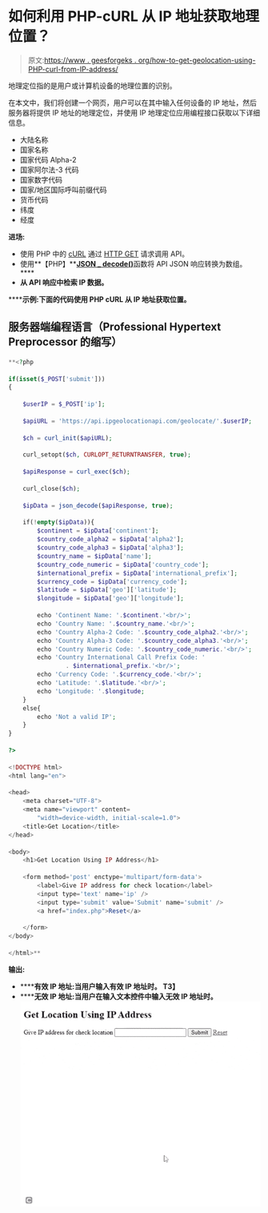 # 如何利用 PHP-cURL 从 IP 地址获取地理位置？

> 原文:[https://www . geesforgeks . org/how-to-get-geolocation-using-PHP-curl-from-IP-address/](https://www.geeksforgeeks.org/how-to-get-geolocation-using-php-curl-from-ip-address/)

地理定位指的是用户或计算机设备的地理位置的识别。

在本文中，我们将创建一个网页，用户可以在其中输入任何设备的 IP 地址，然后服务器将提供 IP 地址的地理定位，并使用 IP 地理定位应用编程接口获取以下详细信息。

*   大陆名称
*   国家名称
*   国家代码 Alpha-2
*   国家阿尔法-3 代码
*   国家数字代码
*   国家/地区国际呼叫前缀代码
*   货币代码
*   纬度
*   经度

**进场:**

*   使用 PHP 中的 [cURL](https://www.geeksforgeeks.org/php-curl/) 通过 [HTTP GET](https://www.geeksforgeeks.org/http-get-post-methods-php/) 请求调用 API。
*   使用**【PHP】**[**JSON _ decode()**](https://www.geeksforgeeks.org/php-json_decode-function/)函数将 API JSON 响应转换为数组。****
*   ****从 API 响应中检索 IP 数据。****

******示例:**下面的代码使用 PHP cURL 从 IP 地址获取位置。****

## ****服务器端编程语言（Professional Hypertext Preprocessor 的缩写）****

```php
**<?php 

if(isset($_POST['submit']))
{

    $userIP = $_POST['ip']; 

    $apiURL = 'https://api.ipgeolocationapi.com/geolocate/'.$userIP;  

    $ch = curl_init($apiURL); 

    curl_setopt($ch, CURLOPT_RETURNTRANSFER, true); 

    $apiResponse = curl_exec($ch); 

    curl_close($ch); 

    $ipData = json_decode($apiResponse, true); 

    if(!empty($ipData)){ 
        $continent = $ipData['continent']; 
        $country_code_alpha2 = $ipData['alpha2']; 
        $country_code_alpha3 = $ipData['alpha3']; 
        $country_name = $ipData['name']; 
        $country_code_numeric = $ipData['country_code']; 
        $international_prefix = $ipData['international_prefix']; 
        $currency_code = $ipData['currency_code']; 
        $latitude = $ipData['geo']['latitude']; 
        $longitude = $ipData['geo']['longitude']; 

        echo 'Continent Name: '.$continent.'<br/>'; 
        echo 'Country Name: '.$country_name.'<br/>'; 
        echo 'Country Alpha-2 Code: '.$country_code_alpha2.'<br/>'; 
        echo 'Country Alpha-3 Code: '.$country_code_alpha3.'<br/>'; 
        echo 'Country Numeric Code: '.$country_code_numeric.'<br/>'; 
        echo 'Country International Call Prefix Code: '
                . $international_prefix.'<br/>'; 
        echo 'Currency Code: '.$currency_code.'<br/>'; 
        echo 'Latitude: '.$latitude.'<br/>'; 
        echo 'Longitude: '.$longitude; 
    }
    else{
        echo 'Not a valid IP';
    }
}

?>

<!DOCTYPE html>
<html lang="en">

<head>
    <meta charset="UTF-8">
    <meta name="viewport" content=
        "width=device-width, initial-scale=1.0">
    <title>Get Location</title>
</head>

<body>
    <h1>Get Location Using IP Address</h1>

    <form method='post' enctype='multipart/form-data'>
        <label>Give IP address for check location</label>
        <input type='text' name='ip' />
        <input type='submit' value='Submit' name='submit' />
        <a href="index.php">Reset</a>

    </form>
</body>

</html>**
```

******输出:******

*   ******有效 IP 地址:**当用户输入有效 IP 地址时。
    T3】****
*   ******无效 IP 地址:**当用户在输入文本控件中输入无效 IP 地址时。![](img/018ce72499e8468dcabdab5e760efcb3.png)****